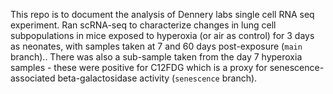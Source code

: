 This repo is to document the analysis of Dennery labs single cell RNA seq experiment.
Ran scRNA-seq to characterize changes in lung cell subpopulations in mice exposed to hyperoxia (or air as control) for 3 days as neonates, with samples taken at 7 and 60 days post-exposure (`main` branch)..
There was also a sub-sample taken from the day 7 hyperoxia samples - these were positive for C12FDG which is a proxy for senescence-associated beta-galactosidase activity (`senescence` branch). 

